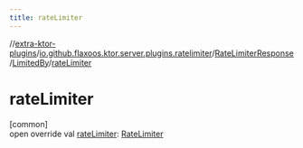 ```yaml
---
title: rateLimiter
---
```

//[extra-ktor-plugins](../../../../index.md)/[io.github.flaxoos.ktor.server.plugins.ratelimiter](../../index.md)/[RateLimiterResponse](../index.md)/[LimitedBy](index.md)/[rateLimiter](rate-limiter.md)



# rateLimiter



[common]\
open override val [rateLimiter](rate-limiter.md): [RateLimiter](../../-rate-limiter/index.md)




